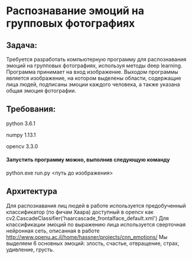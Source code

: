 # Распознавание эмоций на групповых фотографиях

## Задача:
Требуется разработать компьютерную программу для распознавания эмоций на групповых фотографиях, используя методы deep learning.
Программа принимает на вход изображение. Выходом программы является изображение, на котором выделены области, содержащие лица людей, подписаны эмоции каждого человека, а также указана общая эмоция фотографии.

## Требования:

python 3.6.1

numpy 1.13.1

opencv 3.3.0

#### Запустить программу можно, выполнив следующую команду

python.exe run.py <путь до изображения>

## Архитектура

Для распознавания лиц людей в работе используется предобученный классификатор (по фичам Хаара) доступный в opencv как cv2.CascadeClassifier('haarcascade_frontalface_default.xml')
Для классификации эмоций по выражению лица используется сверточная нейронная сеть, описанная в работе http://www.openu.ac.il/home/hassner/projects/cnn_emotions/ Мы выделяем 6 основных эмоций: злость, счастье, отвращение, страх, удивление, грусть. 

